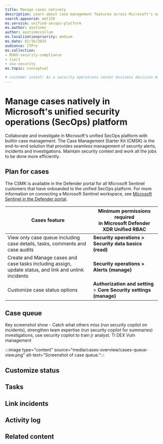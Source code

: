 ```yaml
---
title: Manage cases natively
description: Learn about case management features across Microsoft's unified security operations (SecOps) platform.
search.appverid: met150
ms.service: unified-secops-platform
ms.author: austinmc
author: austinmccollum
ms.localizationpriority: medium
ms.date: 01/16/2025
audience: ITPro
ms.collection:
- M365-security-compliance
- tier1
- usx-security
ms.topic: conceptual

# customer intent: As a security operations center business decision maker, I want to learn about the case management tool available in Microsoft's unified SecOps platform so I can unify security tickets and case management tools so I can get visibility into, and disrupt attacks in real time across identities, endpoints, email, cloud apps, data in hybrid and multicloud environments.
---
```


# Manage cases natively in Microsoft's unified security operations (SecOps) platform

Collaborate and investigate in Microsoft's unified SecOps platform with builtin case management. The Case Management Starter Kit (CMSK) is the end-to-end solution that provides seamless management of security alerts, incidents and investigations. Maintain security context and work all the jobs to be done more efficiently.

## Plan for cases

The CSMK is available in the Defender portal for all Microsoft Sentinel customers that have onboarded to the unified SecOps platform. For more information on connecting a Microsoft Sentinel workspace, see [Microsoft Sentinel in the Defender portal](/azure/sentinel/microsoft-sentinel-defender-portal).

| **Cases feature** | **Minimum permissions required**<BR>in Microsoft Defender XDR Unified RBAC |
|---|---|
| View only case queue including case details, tasks, comments and case audits | **Security operations > Security data basics (read)** |
| Create and Manage cases and case tasks including assign, update status,  and link and unlink incidents | **Security operations > Alerts (manage)** |
| Customize case status options | **Authorization and setting** > **Core Security settings (manage)** |

## Case queue

Key screenshot show - Catch what others miss (run security copilot on incidents), strengthen team expertise (run security copilot for summaries)
investigations, use security copilot to train jr analyst.
TI
DEX
Vuln management

:::image type="content" source="media/cases-overview/cases-queue-view.png" alt-text="Screenshot of case queue.":::

## Customize status

## Tasks

## Link incidents

## Activity log

## Related content
